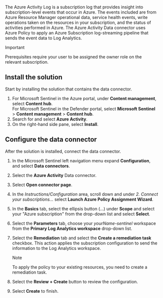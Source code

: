 The Azure Activity Log is a subscription log that provides insight into subscription-level events that occur in Azure. The events included are from Azure Resource Manager operational data, service health events, write operations taken on the resources in your subscription, and the status of activities performed in Azure. The Azure Activity Data connector uses Azure Policy to apply an Azure Subscription log-streaming pipeline that sends the event data to Log Analytics. 

> [!IMPORTANT]
> Prerequisites require your user to be assigned the owner role on the relevant subscription.

## Install the solution

Start by installing the solution that contains the data connector. 

1. For Microsoft Sentinel in the Azure portal, under **Content management**, select **Content hub**. <br>For Microsoft Sentinel in the Defender portal, select **Microsoft Sentinel** > **Content management** > **Content hub**.
1. Search for and select **Azure Activity**.
1. On the right-hand side pane, select **Install**.
 
## Configure the data connector

After the solution is installed, connect the data connector.

1. In the Microsoft Sentinel left navigation menu expand **Configuration**,  and select **Data connectors**.
1. Select the **Azure Activity** Data connector.

1. Select **Open connector page**.

1. In the *Instructions/Configuration* area, scroll down and under *2. Connect your subscriptions...* select **Launch Azure Policy Assignment Wizard**.

1. In the **Basics** tab, select the ellipsis button (...) under **Scope** and select your "Azure subscription" from the drop-down list and select **Select**.

1. Select the **Parameters** tab, choose your *yourName-sentinel* workspace from the **Primary Log Analytics workspace** drop-down list.

1. Select the **Remediation** tab and select the **Create a remediation task** checkbox. This action applies the subscription configuration to send the information to the Log Analytics workspace.

   > [!NOTE]
   > To apply the policy to your existing resources, you need to create a remediation task.

1. Select the **Review + Create** button to review the configuration.

1. Select **Create** to finish.

